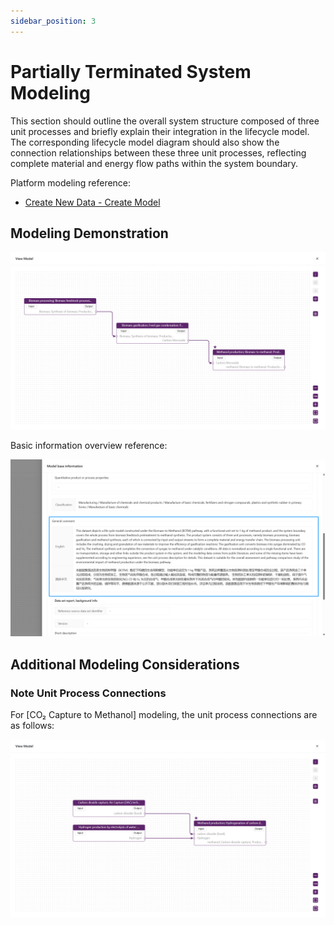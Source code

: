 ```yaml
---
sidebar_position: 3
---
```


# Partially Terminated System Modeling

This section should outline the overall system structure composed of three unit processes and briefly explain their integration in the lifecycle model. The corresponding lifecycle model diagram should also show the connection relationships between these three unit processes, reflecting complete material and energy flow paths within the system boundary.

Platform modeling reference:

- [Create New Data - Create Model](/i18n/en/docusaurus-plugin-content-docs/current/user-guide/create-my-data.md#creating-a-model)

## Modeling Demonstration

![Alt text](./img/view-model.png)

Basic information overview reference:

![Alt text](./img/pts-description.png)

## Additional Modeling Considerations

### Note Unit Process Connections

For [CO₂ Capture to Methanol] modeling, the unit process connections are as follows:

![Alt text](./img/carbon-dioxide-capture-model.png)
